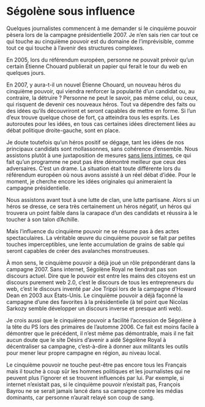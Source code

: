 # Ségolène sous influence

Quelques journalistes commencent à me demander si le cinquième pouvoir pèsera lors de la campagne présidentielle 2007. Je n’en sais rien car tout ce qui touche au cinquième pouvoir est du domaine de l’imprévisible, comme tout ce qui touche à l’avenir des structures complexes.

En 2005, lors du référendum européen, personne ne pouvait prévoir qu’un certain Étienne Chouard publierait un papier qui ferait le tour du web en quelques jours.

En 2007, y aura-t-il un nouvel Étienne Chouard, un nouveau héros du cinquième pouvoir, qui viendra renforcer la popularité d’un candidat ou, au contraire, la détruire ? Personne ne peut le savoir, pas même celui, ou ceux, qui risquent de devenir ces nouveaux héros. Tout va dépendre des faits ou des idées qu’ils découvriront et seront capables de mettre en forme. Si l’un d’eux trouve quelque chose de fort, ça atteindra tous les esprits. Les autoroutes pour les idées, en tous cas certaines idées directement liées au débat politique droite-gauche, sont en place.

Je doute toutefois qu’un héros positif se dégage, tant les idées de nos principaux candidats sont mollassonnes, sans cohérence d’ensemble. Nous assistons plutôt à une juxtaposition de mesures [sans liens intimes](https://tcrouzet.com/2006/06/29/saupoudrage-politique/), ce qui fait qu’un programme ne peut pas être démontré meilleur que ceux des adversaires. C’est un drame. La situation était toute différente lors du référendum européen où nous avons assisté à un réel débat d’idée. Pour le moment, je cherche encore les idées originales qui animeraient la campagne présidentielle.

Nous assistons avant tout à une lutte de clan, une lutte partisane. Alors si un héros se dresse, ce sera très certainement un héros négatif, un héros qui trouvera un point faible dans la carapace d’un des candidats et réussira à le toucher à son talon d’Achille.

Mais l’influence du cinquième pouvoir ne se résume pas à des actes spectaculaires. La véritable œuvre du cinquième pouvoir se fait par petites touches imperceptibles, une lente accumulation de grains de sable qui seront capables de créer des avalanches monstrueuses.

À mon sens, le cinquième pouvoir a déjà joué un rôle prépondérant dans la campagne 2007. Sans internet, Ségolène Royal ne tiendrait pas son discours actuel. Dire que le pouvoir est entre les mains des citoyens est un discours purement web 2.0, c’est le discours de tous les entrepreneurs du web, c’est le discours inventé par Joe Trippi lors de la campagne d’Howard Dean en 2003 aux États-Unis. Le cinquième pouvoir a déjà façonné la campagne d’une des favorites à la présidentielle (à tel point que Nicolas Sarkozy semble développer un discours inverse et presque anti web).

Je crois aussi que le cinquième pouvoir a facilité l’accession de Ségolène à la tête du PS lors des primaires de l’automne 2006. Ce fait est moins facile à démontrer que le précédent, il n’est même pas démontrable, mais il ne fait aucun doute que le site Désirs d’avenir a aidé Ségolène Royal à décentraliser sa campagne, c’est-à-dire à donner aux militants les outils pour mener leur propre campagne en région, au niveau local.

Le cinquième pouvoir ne touche peut-être pas encore tous les Français mais il touche à coup sûr les hommes politiques et les journalistes qui ne peuvent plus l’ignorer et se trouvent influencés par lui. Par exemple, si internet n’existait pas, si le cinquième pouvoir n’existait pas, François Bayrou ne se serait jamais lancé dans sa campagne contre les médias dominants, car personne n’aurait relayé son coup de sang.